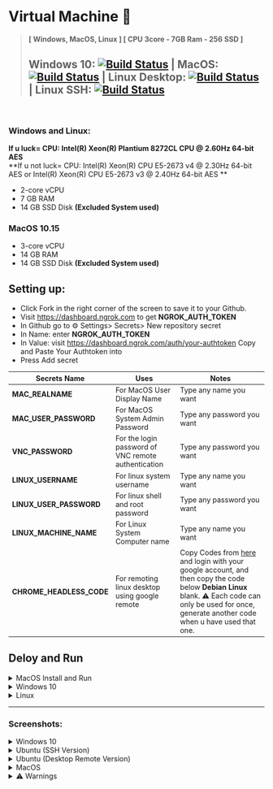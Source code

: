 # Virtual Machine 🍁
> **[ Windows, MacOS, Linux ]  [ CPU 3core - 7GB Ram - 256 SSD ]**     
> ## Windows 10: [![Build Status](https://travis-ci.org/joemccann/dillinger.svg?branch=master)](https://github.com/TranCongVinh/VPS/blob/main/.github/workflows/Windows10.yml) | MacOS: [![Build Status](https://travis-ci.org/joemccann/dillinger.svg?branch=master)](https://github.com/TranCongVinh/VPS/blob/main/.github/workflows/MacOS.yml) | Linux Desktop: [![Build Status](https://travis-ci.org/joemccann/dillinger.svg?branch=master)](https://github.com/TranCongVinh/VPS/blob/main/.github/workflows/Linux-Desktop.yml) | Linux SSH: [![Build Status](https://travis-ci.org/joemccann/dillinger.svg?branch=master)](https://github.com/TranCongVinh/VPS/blob/main/.github/workflows/Linux-ssh.yml) 
<br>

 ### Windows and Linux:
 **If u luck= CPU:    Intel(R) Xeon(R) Plantium 8272CL CPU @ 2.60Hz 64-bit AES**     
 **If u not luck= CPU: Intel(R) Xeon(R) CPU E5-2673 v4 @ 2.30Hz 64-bit AES or Intel(R) Xeon(R) CPU E5-2673 v3 @ 2.40Hz 64-bit AES **                                                                                                                             
 
- 2-core vCPU
- 7 GB RAM
- 14 GB SSD Disk **(Excluded System used)**
### MacOS 10.15
- 3-core vCPU
- 14 GB RAM
- 14 GB SSD Disk **(Excluded System used)**

## Setting up:
* Click Fork in the right corner of the screen to save it to your Github.
* Visit https://dashboard.ngrok.com to get **NGROK_AUTH_TOKEN**
* In Github go to ⚙ Settings> Secrets> New repository secret
* In Name: enter **NGROK_AUTH_TOKEN**
* In Value: visit https://dashboard.ngrok.com/auth/your-authtoken Copy and Paste Your Authtoken into
* Press Add secret

Secrets Name | Uses | Notes
----- | ----- | -----
**MAC_REALNAME** | For MacOS User Display Name | Type any name you want
**MAC_USER_PASSWORD** | For MacOS System Admin Password | Type any password you want
**VNC_PASSWORD** | For the login password of VNC remote authentication | Type any password you want
**LINUX_USERNAME** | For linux system username | Type any name you want
**LINUX_USER_PASSWORD** | For linux shell and root password | Type any password you want
**LINUX_MACHINE_NAME** | For Linux System Computer name | Type any name you want
**CHROME_HEADLESS_CODE** | For remoting linux desktop using google remote | Copy Codes from [here](https://remotedesktop.google.com/headless) and login with your google account, and then copy the code below **Debian Linux** blank. :warning: Each code can only be used for once, generate another code when u have used that one.

## Deloy and Run
<details>
    <summary>MacOS Install and Run</summary>
<br>
    
* Go to **Actions** Tab and select one of system workflow.

* Click **Run Workflow** button on the left of **This workflow has a workflow_dispatch event trigger** line.

* Wait until a few minutes.

* Copy the link(**without tcp://**) and go to VNC Viewer(Download and install it [here](https://www.realvnc.com/download/file/viewer.files/VNC-Viewer-6.21.406-Windows.exe)), input the link to connect that u copied from the website.

* Fill in those login info, within username **TCV** and password from **VNC_PASSWORD** in Secret that you typed.

* Enjoy!

</details>

<details>
    <summary>Windows 10</summary>
<br>

* First, start the actions of Windows 10 System.    
* Second, Go to https://dashboard.ngrok.com/status/tunnels and check if theres a one online tunnel running.
* Go to Windows Remote Desktop Connection app or Microsoft Remote Desktop software to connect to windows 10 VPS.
* ENJOY!

</details>

<details>
    <summary>Linux</summary>
<br>

* First, start the actions of Linux System.     
* Second, Copy the link from the console    
<img src="https://github.com/TranCongVinh/VPS/blob/main/pics/0F804C5F-FE8F-45FA-9720-F91F212597DF.png?raw=true" >         
* Go to MacOS Terminal or Windows CMD Terminal or else ssh client and enter command provided       
* Enter your ssh password then.     
<img src="https://github.com/TranCongVinh/VPS/blob/main/pics/78FE6C5A-7270-4986-AB8F-57EC4C9B4F44.png?raw=true" >       
* ENJOY!    

</details>

---

### Screenshots:
<details>
    <summary>Windows 10</summary>
<br>
    
- Windows 10 Version
<img src="https://github.com/TranCongVinh/VPS/blob/main/pics/268600af-c8b9-47cf-b5dd-d1c1ed6d9ce9.png?raw=true">

- Windows 10 Task Manager
<img src="https://github.com/TranCongVinh/VPS/blob/main/pics/0cf98258-a6fe-46bb-ac9a-ee4bb3037e3a.png?raw=true" >

- Windows 10 Device Manager
<img src="https://github.com/TranCongVinh/VPS/blob/main/pics/d32cf285-5ecf-4cce-a52a-5cb54fb130c7.png?raw=true">

- Windows 10 Device Specification
<img src="https://github.com/TranCongVinh/VPS/blob/main/pics/e1852b80-d550-44f3-b619-86ea82902bb4.png?raw=true">
    
</details>

<details>
    <summary>Ubuntu (SSH Version)</summary>
<br>

* Click **Run Workflow**
<img src="https://github.com/TranCongVinh/VPS/blob/main/pics/96644176-D760-47D4-BED2-C47E62A6763F.png?raw=true" >

* Copy ssh with url
<img src="https://github.com/TranCongVinh/VPS/blob/main/pics/0F804C5F-FE8F-45FA-9720-F91F212597DF.png?raw=true" >

* Open cmd or Terminal from your windows/MacOS or Linux, and type command provided by github actions boxes.
<img src="https://github.com/TranCongVinh/VPS/blob/main/pics/78FE6C5A-7270-4986-AB8F-57EC4C9B4F44.png?raw=true" >

type **yes** from the connect, and then type your ssh password by secrets of LINUX_USER_PASSWORD u have set.

* Type **sudo -i** for root permission and type your password.
<img src="https://github.com/TranCongVinh/VPS/blob/main/pics/E5527744-1ED1-4550-8867-EF4EC76D6895.png?raw=true" >

* Enjoy having your FREE linux SSH VPS and type any command you want.(but only 6 hours)
<img src="https://github.com/TranCongVinh/VPS/blob/main/pics/E6E9EA63-AC24-4FDB-AAF9-8B509658440A.png?raw=true" >

</details>

<details>
    <summary>Ubuntu (Desktop Remote Version)</summary>
<br>

- Desktop Screenshot
<img src="https://github.com/TranCongVinh/VPS/blob/main/pics/4EB9C2FF-9D03-4998-A440-D7716A0F7CD0.png?raw=true" >

- Linux Chrome
<img src="https://github.com/TranCongVinh/VPS/blob/main/pics/09F0A4CF-9B30-44CD-8DC4-139D03DFC2CC.png?raw=true" >

- Install any apps you want :)
<img src="https://github.com/TranCongVinh/VPS/blob/main/pics/A0886141-DF1E-4379-88E7-F00EDAD87D0E.png?raw=true">

</details>

<details>
    <summary>MacOS</summary>
<br>

- Desktop Screenshot
<img src="https://github.com/TranCongVinh/VPS/blob/main/pics/Screenshot%202021-02-23%20at%207.32.41%20AM.png?raw=true" >

- Settings
<img src="https://github.com/TranCongVinh/VPS/blob/main/pics/Screenshot%202021-02-23%20at%207.32.21%20AM.png?raw=true" >

- RAM
<img src="https://github.com/TranCongVinh/VPS/blob/main/pics/Screenshot%202021-02-23%20at%207.32.58%20AM.png?raw=true" >

- Storage
<img src="https://github.com/TranCongVinh/VPS/blob/main/pics/Screenshot%202021-02-23%20at%207.33.18%20AM.png?raw=true" >

- Pre-Installed Apps
<img src="https://github.com/TranCongVinh/VPS/blob/main/pics/Screenshot%202021-02-23%20at%207.34.10%20AM.png?raw=true" >

</details>


<details>
    <summary>⚠ Warnings </summary>
<br>
    
```py
THIS IS ONLY FOR EDUCATIONAL PURPOSES

DON'T USE FOR MINING OR ILLEGAL USE

DON'T RECODE THIS SC!
```


:warning: Dont install big sur updates on your macos virtual machine, it will break your remote process!
<img src="https://raw.githubusercontent.com/RealKoolisw/image/main/VirtualMachine-GHAction/sceenshots/Screenshot%202021-02-23%20at%207.35.57%20AM.png">
</details>
